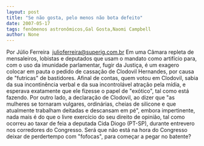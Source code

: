 ```yaml
---
layout: post
title: "Se não gosta, pelo menos não bota defeito"
date: 2007-05-17
tags: fenômenos astronômicos,Gal Gosta,Naomi Campbell
author: None
---
```

Por J&uacute;lio Ferreira&nbsp;
julioferreira@superig.com.br
Em uma C&acirc;mara repleta de mensaleiros, lobistas e deputados que usam o mandato como artif&iacute;cio para, com o uso da imunidade parlamentar, fugir da Justi&ccedil;a, &eacute; um exagero colocar em pauta o pedido de cassa&ccedil;&atilde;o de Clodovil Hernandes, por causa de &quot;futricas&quot; de bastidores. Afinal de contas, quem votou em Clodovil, sabia da sua incontin&ecirc;ncia verbal e da sua incontrol&aacute;vel atra&ccedil;&atilde;o pela m&iacute;dia, e esperava exatamente que ele fizesse o papel de &quot;ex&oacute;tico&quot;, tal como est&aacute; fazendo. Por outro lado, a declara&ccedil;&atilde;o de Clodovil, ao dizer que &quot;as mulheres se tornaram vulgares, ordin&aacute;rias, cheias de silicone e que atualmente trabalham deitadas e descansam em p&eacute;&quot;, embora impertinente, nada mais &eacute; do que o livre exerc&iacute;cio do seu direito de opini&atilde;o, tal como ocorreu ao taxar de feia a deputada Cida Diogo (PT-SP), durante entrevero nos corredores do Congresso. Ser&aacute; que n&atilde;o est&aacute; na hora do Congresso deixar de perdertempo com &quot;fofocas&quot;, para come&ccedil;ar a pegar no batente? 